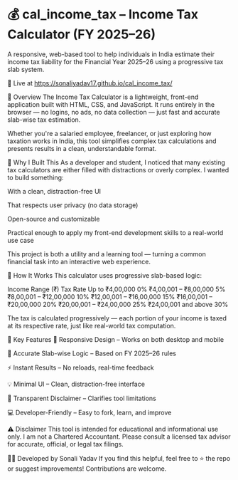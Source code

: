 # 💰 cal_income_tax – Income Tax Calculator (FY 2025–26)
A responsive, web-based tool to help individuals in India estimate their income tax liability for the Financial Year 2025–26 using a progressive tax slab system.

🔗 Live at 
https://sonaliyadav17.github.io/cal_income_tax/

📌 Overview
The Income Tax Calculator is a lightweight, front-end application built with HTML, CSS, and JavaScript. It runs entirely in the browser — no logins, no ads, no data collection — just fast and accurate slab-wise tax estimation.

Whether you're a salaried employee, freelancer, or just exploring how taxation works in India, this tool simplifies complex tax calculations and presents results in a clean, understandable format.

🚀 Why I Built This
As a developer and student, I noticed that many existing tax calculators are either filled with distractions or overly complex. I wanted to build something:

With a clean, distraction-free UI

That respects user privacy (no data storage)

Open-source and customizable

Practical enough to apply my front-end development skills to a real-world use case

This project is both a utility and a learning tool — turning a common financial task into an interactive web experience.

🧠 How It Works
This calculator uses progressive slab-based logic:

Income Range (₹)	Tax Rate
Up to ₹4,00,000	0%
₹4,00,001 – ₹8,00,000	5%
₹8,00,001 – ₹12,00,000	10%
₹12,00,001 – ₹16,00,000	15%
₹16,00,001 – ₹20,00,000	20%
₹20,00,001 – ₹24,00,000	25%
₹24,00,001 and above	30%

The tax is calculated progressively — each portion of your income is taxed at its respective rate, just like real-world tax computation.

🎨 Key Features
📱 Responsive Design – Works on both desktop and mobile

🧮 Accurate Slab-wise Logic – Based on FY 2025–26 rules

⚡ Instant Results – No reloads, real-time feedback

💡 Minimal UI – Clean, distraction-free interface

🧾 Transparent Disclaimer – Clarifies tool limitations

💻 Developer-Friendly – Easy to fork, learn, and improve

⚠️ Disclaimer
This tool is intended for educational and informational use only.
I am not a Chartered Accountant. Please consult a licensed tax advisor for accurate, official, or legal tax filings.

👩‍💻 Developed by Sonali Yadav
If you find this helpful, feel free to ⭐ the repo or suggest improvements! Contributions are welcome.
